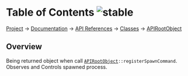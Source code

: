 # Table of Contents ![stable]
[Project](https://github.com/ksxatompackages/quick-spawn) → [Documentation](../..) → [API References](..) → [Classes](.) → [APIRootObject](./api.md)

## Overview

Being returned object when call <code>[APIRootObject](.classes/api.md)::registerSpawnCommand</code>. Observes and Controls spawned process.

[fixed]: https://cdn.rawgit.com/ksxatompackages/quick-spawn/images-v0.1.0/docs/images/badges/fixed.svg
[stable]: https://cdn.rawgit.com/ksxatompackages/quick-spawn/images-v0.1.0/docs/images/badges/stable.svg
[exprimental]: https://cdn.rawgit.com/ksxatompackages/quick-spawn/images-v0.1.0/docs/images/badges/experimental.svg
[deprecated]: https://cdn.rawgit.com/ksxatompackages/quick-spawn/images-v0.1.0/docs/images/badges/deprecated.svg
